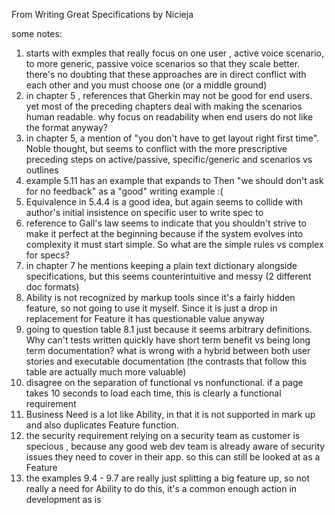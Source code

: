 From Writing Great Specifications by Nicieja

some notes:

1) starts with exmples that really focus on one user , active voice scenario, to more generic, passive voice scenarios so that they scale better.  there's no doubting that these approaches are in direct conflict with each other and you must choose one (or a middle ground)
2) in chapter 5 , references that Gherkin may not be good for end users. yet most of the preceding chapters deal with making the scenarios human readable. why focus on readability when end users do not like the format anyway?
3) in chapter 5, a mention of "you don't have to get layout right first time". Noble thought, but seems to conflict with the more prescriptive preceding steps on active/passive, specific/generic and scenarios vs outlines
4) example 5.11 has an example that expands to Then "we should don't ask for no feedback" as a "good" writing example  :(
5) Equivalence in 5.4.4 is a good idea, but again seems to collide with author's initial insistence on specific user to write spec to
6) reference to Gall's law seems to indicate that you shouldn't strive to make it perfect at the beginning because if the system evolves into complexity it must start simple. So what are the simple rules vs complex for specs?
7) in chapter 7 he mentions keeping a plain text dictionary alongside specifications, but this seems counterintuitive and messy (2 different doc formats)
8) Ability is not recognized by markup tools since it's a fairly hidden feature, so not going to use it myself. Since it is just a drop in replacement for Feature it has questionable value anyway
9) going to question table 8.1 just because it seems arbitrary definitions. Why can't tests written quickly have short term benefit vs being long term documentation?  what is wrong with a hybrid between both user stories and executable documentation (the contrasts that follow this table are actually much more valuable)
10) disagree on the separation of functional vs nonfunctional. if a page takes 10 seconds to load each time, this is clearly a functional requirement
11) Business Need is a lot like Ability, in that it is not supported in mark up and also duplicates Feature function. 
12) the security requirement relying on a security team as customer is specious , because any good web dev team is already aware of security issues they need to cover in their app. so this can still be looked at as a Feature
13) the examples 9.4 - 9.7 are really just splitting a big feature up, so not really a need for Ability to do this, it's a common enough action in development as is
